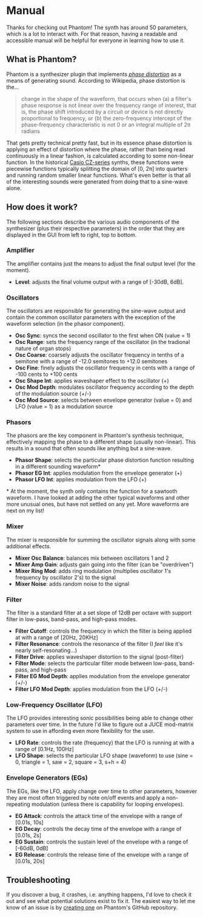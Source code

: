 # Manual

Thanks for checking out Phantom! The synth has around 50 parameters, which is a lot to interact with. For that reason, having a readable and accessible manual will be helpful for everyone in learning how to use it.

## What is Phantom?

Phantom is a synthesizer plugin that implements [_phase distortion_](https://en.wikipedia.org/wiki/Phase_distortion) as a means of generating sound. According to Wikipedia, phase distortion is the...

> change in the shape of the waveform, that occurs when (a) a filter's phase response is not linear over the frequency range of interest, that is, the phase shift introduced by a circuit or device is not directly proportional to frequency, or (b) the zero-frequency intercept of the phase-frequency characteristic is not 0 or an integral multiple of 2π radians

That gets pretty technical pretty fast, but in its essence phase distortion is applying an effect of distortion where the phase, rather than being read continuously in a linear fashion, is calculated according to some non-linear function. In the historical [Casio CZ-series](https://en.wikipedia.org/wiki/Casio_CZ_synthesizers) synths, these functions were piecewise functions typically splitting the domain of [0, 2π] into quarters and running random smaller linear functions. What's even better is that all of the interesting sounds were generated from doing that to a sine-wave alone.

## How does it work?

The following sections describe the various audio components of the synthesizer (plus their respective parameters) in the order that they are displayed in the GUI from left to right, top to bottom.

### Amplifier

The amplifier contains just the means to adjust the final output level (for the moment).

- __Level__: adjusts the final volume output with a range of [-30dB, 6dB].

### Oscillators

The oscillators are responsible for generating the sine-wave output and contain the common oscillator parameters with the exception of the waveform selection (in the phasor component).

- __Osc Sync__: syncs the second oscillator to the first when ON (value = 1)   
- __Osc Range__: sets the frequency range of the oscillator (in the tradional nature of organ stops)
- __Osc Coarse__: coarsely adjusts the oscillator frequency in tenths of a semitone with a range of -12.0 semitones to +12.0 semitones
- __Osc Fine__: finely adjusts the oscillator frequency in cents with a range of -100 cents to +100 cents
- __Osc Shape Int__: applies waveshaper effect to the oscillator (+)
- __Osc Mod Depth__: modulates oscillator frequency according to the depth of the modulation source (+/-)
- __Osc Mod Source__: selects between envelope generator (value = 0) and LFO (value = 1) as a modulation source

### Phasors

The phasors are the key component in Phantom's synthesis technique, effectively mapping the phase to a different shape (usually non-linear). This results in a sound that often sounds like anything but a sine-wave.

- __Phasor Shape__: selects the particular phase distortion function resulting in a different sounding waveform*
- __Phasor EG Int__: applies modulation from the envelope generator (+) 
- __Phasor LFO Int__: applies modulation from the LFO (+)

\* At the moment, the synth only contains the function for a sawtooth waveform. I have looked at adding the other typical waveforms and other more unusual ones, but have not settled on any yet. More waveforms are next on my list!

### Mixer

The mixer is responsible for summing the oscillator signals along with some additional effects.

- __Mixer Osc Balance__: balances mix between oscillators 1 and 2
- __Mixer Amp Gain__:  adjusts gain going into the filter (can be "overdriven")
- __Mixer Ring Mod__: adds ring modulation (multiplies oscillator 1's frequency by oscillator 2's) to the signal
- __Mixer Noise__: adds random noise to the signal

### Filter

The filter is a standard filter at a set slope of 12dB per octave with support filter in low-pass, band-pass, and high-pass modes.

- __Filter Cutoff__: controls the frequency in which the filter is being applied at with a range of [20Hz, 20KHz]
- __Filter Resonance__: controls the resonance of the filter (I _feel_ like it's nearly self-resonating...)
- __Filter Drive__: applies waveshaper distortion to the signal (post-filter)
- __Filter Mode__: selects the particular filter mode between low-pass, band-pass, and high-pass
- __Filter EG Mod Depth__: applies modulation from the envelope generator (+/-)
- __Filter LFO Mod Depth__: applies modulation from the LFO (+/-)

### Low-Frequency Oscillator (LFO)

The LFO provides interesting sonic possibilities being able to change other parameters over time. In the future I'd like to figure out a JUCE mod-matrix system to use in affording even more flexibility for the user.

- __LFO Rate__: controls the rate (frequency) that the LFO is running at with a range of [0.1Hz, 100Hz]
- __LFO Shape__: selects the particular LFO shape (waveform) to use (sine = 0, triangle = 1, saw = 2, square = 3, s+h = 4)

### Envelope Generators (EGs)

The EGs, like the LFO, apply change over time to other parameters, however they are most often triggered by note on/off events and apply a non-repeating modulation (unless there is capability for looping envelopes). 

- __EG Attack__: controls the attack time of the envelope with a range of [0.01s, 10s]
- __EG Decay__: controls the decay time of the envelope with a range of [0.01s, 2s]
- __EG Sustain__: controls the sustain level of the envelope with a range of [-60dB, 0dB]
- __EG Release__: controls the release time of the envelope with a range of [0.01s, 20s]

## Troubleshooting

If you discover a bug, it crashes, i.e. anything happens, I'd love to check it out and see what potential solutions exist to fix it. The easiest way to let me know of an issue is by [creating one](https://github.com/blackboxdsp/phantom/issues/new) on Phantom's GitHub repository.
